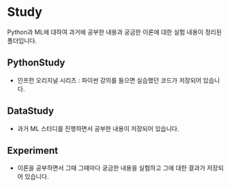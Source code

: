 # Study
Python과 ML에 대하여 과거에 공부한 내용과 궁금한 이론에 대한 실험 내용이 정리된 폴더입니다.

## PythonStudy
- 인프런 오리지널 시리즈 : 파이썬 강의를 들으면 실습했던 코드가 저장되어 있습니다.

## DataStudy
- 과거 ML 스터디를 진행하면서 공부한 내용이 저장되어 있습니다.

## Experiment
- 이론을 공부하면서 그때 그때마다 궁금한 내용을 실험하고 그에 대한 결과가 저장되어 있습니다.